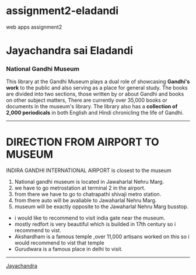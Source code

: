 # assignment2-eladandi
web apps assignment2

# Jayachandra sai Eladandi 
### National Gandhi Museum

This library at the Gandhi Museum plays a dual role of showcasing **Gandhi's work** to the public and also serving as a place for general study. The books are divided into two sections, those written by or about Gandhi and books on other subject matters, There are currently over 35,000 books or documents in the museum's library. The library also has a **collection of 2,000 periodicals** in both English and Hindi chronicling the life of Gandhi.
***
# DIRECTION FROM AIRPORT TO MUSEUM
INDIRA GANDHI INTERNATIONAL AIRPORT is closest to the museum
1. National gandhi museum is located in Jawaharlal Nehru Marg.
6. we have to go metrostation at terminal 2 in the airport. 
4. from there we have to go to chatrapathi shivaji metro station.
8. from there auto will be avaliable to Jawaharlal Nehru Marg.
7. museum will be exactly opposite to the Jawaharlal Nehru Marg busstop.

* i would like to recommend to visit india gate near the museum.
* mostly redfort is very beautiful which is builded in 17th century so i recommend to vist.
* Akshardham is a famous temple ,over 11,000 artisans worked on this so i would recommend to vist that temple
* Gurudwara is a famous place in delhi to visit.
***
[Jayachandra](AboutMe.md)


